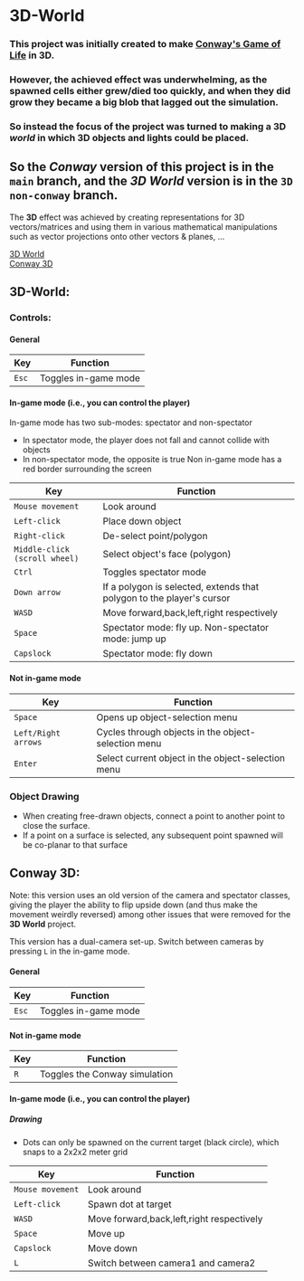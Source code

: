 # 3D-World

### This project was initially created to make [Conway's Game of Life](https://en.wikipedia.org/wiki/Conway's_Game_of_Life "Wikipedia") in **3D**.
### However, the achieved effect was underwhelming, as the spawned cells either grew/died too quickly, and when they did grow they became  a big blob that lagged out the simulation.
### So instead the focus of the project was turned to making a 3D **_world_** in which 3D objects and lights could be placed.

## So the _Conway_ version of this project is in the `main` branch, and the _3D World_ version is in the `3D non-conway` branch.

The **3D** effect was achieved by creating representations for 3D vectors/matrices and using them in various mathematical manipulations such as vector projections onto other vectors & planes, ...

[3D World](#3d-world)  
[Conway 3D](#conway-3d)

## 3D-World:
### Controls:

#### General
Key | Function
--- | ---
`Esc` | Toggles in-game mode

#### In-game mode (i.e., you can control the player)
  In-game mode has two sub-modes: spectator and non-spectator
   - In spectator mode, the player does not fall and cannot collide with objects
   - In non-spectator mode, the opposite is true
  Non in-game mode has a red border surrounding the screen
   
Key | Function
--- | ---
`Mouse movement` | Look around
`Left-click` | Place down object
`Right-click` | De-select point/polygon
`Middle-click (scroll wheel)` | Select object's face (polygon)
`Ctrl` | Toggles spectator mode
`Down arrow` | If a polygon is selected, extends that polygon to the player's cursor 
`WASD` | Move forward,back,left,right respectively
`Space` | Spectator mode: fly up. Non-spectator mode: jump up
`Capslock` | Spectator mode: fly down

#### Not in-game mode
Key | Function
--- | ---
`Space` | Opens up object-selection menu
`Left/Right arrows` | Cycles through objects in the object-selection menu
`Enter` | Select current object in the object-selection menu

### Object Drawing
- When creating free-drawn objects, connect a point to another point to close the surface.
- If a point on a surface is selected, any subsequent point spawned will be co-planar to that surface

## Conway 3D:
Note: this version uses an old version of the camera and spectator classes, giving the player the ability to flip upside down (and thus make the movement weirdly reversed) among other issues that were removed for the **3D World** project.

This version has a dual-camera set-up. Switch between cameras by pressing `L` in the in-game mode.

#### General
Key | Function
--- | ---
`Esc` | Toggles in-game mode

#### Not in-game mode
Key | Function
--- | ---
`R` | Toggles the Conway simulation

#### In-game mode (i.e., you can control the player)

##### Drawing
- Dots can only be spawned on the current target (black circle), which snaps to a 2x2x2 meter grid

Key | Function
--- | ---
`Mouse movement` | Look around
`Left-click` | Spawn dot at target
`WASD` | Move forward,back,left,right respectively
`Space` | Move up
`Capslock` | Move down
`L` | Switch between camera1 and camera2
